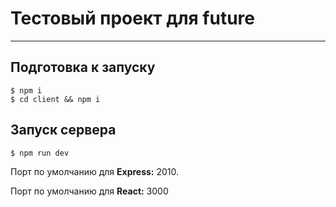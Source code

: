 Тестовый проект для future
=============================

___

## Подготовка к запуску
    $ npm i
    $ cd client && npm i

## Запуск сервера
    $ npm run dev


Порт по умолчанию для **Express:** 2010.

Порт по умолчанию для **React:** 3000